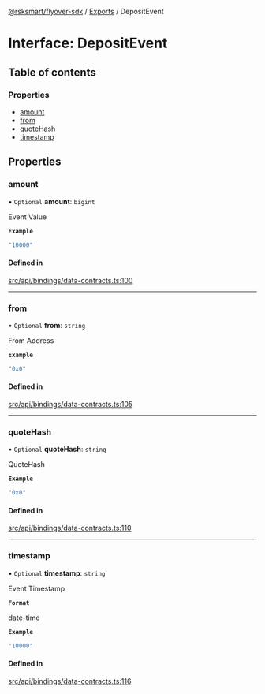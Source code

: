 [@rsksmart/flyover-sdk](../README.md) / [Exports](../modules.md) / DepositEvent

# Interface: DepositEvent

## Table of contents

### Properties

- [amount](DepositEvent.md#amount)
- [from](DepositEvent.md#from)
- [quoteHash](DepositEvent.md#quotehash)
- [timestamp](DepositEvent.md#timestamp)

## Properties

### amount

• `Optional` **amount**: `bigint`

Event Value

**`Example`**

```ts
"10000"
```

#### Defined in

[src/api/bindings/data-contracts.ts:100](https://github.com/rsksmart/flyover-sdk/blob/c4e062545df2cd84086a652b1972659c273d682e/src/api/bindings/data-contracts.ts#L100)

___

### from

• `Optional` **from**: `string`

From Address

**`Example`**

```ts
"0x0"
```

#### Defined in

[src/api/bindings/data-contracts.ts:105](https://github.com/rsksmart/flyover-sdk/blob/c4e062545df2cd84086a652b1972659c273d682e/src/api/bindings/data-contracts.ts#L105)

___

### quoteHash

• `Optional` **quoteHash**: `string`

QuoteHash

**`Example`**

```ts
"0x0"
```

#### Defined in

[src/api/bindings/data-contracts.ts:110](https://github.com/rsksmart/flyover-sdk/blob/c4e062545df2cd84086a652b1972659c273d682e/src/api/bindings/data-contracts.ts#L110)

___

### timestamp

• `Optional` **timestamp**: `string`

Event Timestamp

**`Format`**

date-time

**`Example`**

```ts
"10000"
```

#### Defined in

[src/api/bindings/data-contracts.ts:116](https://github.com/rsksmart/flyover-sdk/blob/c4e062545df2cd84086a652b1972659c273d682e/src/api/bindings/data-contracts.ts#L116)
